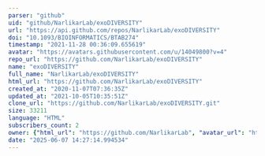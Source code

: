 ```yaml
---
parser: "github"
uid: "github/NarlikarLab/exoDIVERSITY"
url: "https://api.github.com/repos/NarlikarLab/exoDIVERSITY"
doi: "10.1093/BIOINFORMATICS/BTAB274"
timestamp: "2021-11-28 00:36:09.655619"
avatar: "https://avatars.githubusercontent.com/u/14049800?v=4"
repo_url: "https://github.com/NarlikarLab/exoDIVERSITY"
name: "exoDIVERSITY"
full_name: "NarlikarLab/exoDIVERSITY"
html_url: "https://github.com/NarlikarLab/exoDIVERSITY"
created_at: "2020-11-07T07:36:35Z"
updated_at: "2021-10-05T10:35:51Z"
clone_url: "https://github.com/NarlikarLab/exoDIVERSITY.git"
size: 33211
language: "HTML"
subscribers_count: 2
owner: {"html_url": "https://github.com/NarlikarLab", "avatar_url": "https://avatars.githubusercontent.com/u/14049800?v=4", "login": "NarlikarLab", "type": "User"}
date: "2025-06-07 14:27:14.994534"
---
```

